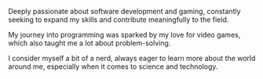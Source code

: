 Deeply passionate about software development and gaming, constantly seeking to expand my skills and contribute meaningfully to the field.

My journey into programming was sparked by my love for video games, which also taught me a lot about problem-solving.

I consider myself a bit of a nerd, always eager to learn more about the world around me, especially when it comes to science and technology.
